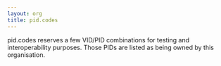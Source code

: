```yaml
---
layout: org
title: pid.codes
---
```

pid.codes reserves a few VID/PID combinations for testing and interoperability purposes. Those PIDs are listed as being owned by this organisation.
